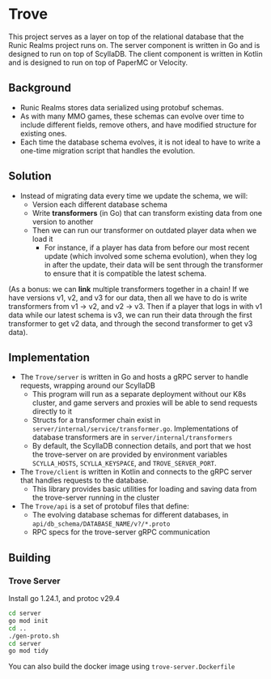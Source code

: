 # Trove
This project serves as a layer on top of the relational database that the Runic Realms project runs on.
The server component is written in Go and is designed to run on top of ScyllaDB.
The client component is written in Kotlin and is designed to run on top of PaperMC or Velocity.

## Background
- Runic Realms stores data serialized using protobuf schemas.
- As with many MMO games, these schemas can evolve over time to include different fields, remove others, and have modified structure for existing ones.
- Each time the database schema evolves, it is not ideal to have to write a one-time migration script that handles the evolution.

## Solution
- Instead of migrating data every time we update the schema, we will:
    - Version each different database schema
    - Write <b>transformers</b> (in Go) that can transform existing data from one version to another
    - Then we can run our transformer on outdated player data when we load it
        - For instance, if a player has data from before our most recent update (which involved some schema evolution), when they log in after the update, their data will be sent through the transformer to ensure that it is compatible the latest schema.

(As a bonus: we can <b>link</b> multiple transformers together in a chain! If we have versions v1, v2, and v3 for our data, then all we have to do is write transformers from v1 -> v2, and v2 -> v3. Then if a player that logs in with v1 data while our latest schema is v3, we can run their data through the first transformer to get v2 data, and through the second transformer to get v3 data).

## Implementation
- The `Trove/server` is written in Go and hosts a gRPC server to handle requests, wrapping around our ScyllaDB
    - This program will run as a separate deployment without our K8s cluster, and game servers and proxies will be able to send requests directly to it
    - Structs for a transformer chain exist in `server/internal/service/transformer.go`. Implementations of database transformers are in `server/internal/transformers`
    - By default, the ScyllaDB connection details, and port that we host the trove-server on are provided by environment variables `SCYLLA_HOSTS`, `SCYLLA_KEYSPACE`, and `TROVE_SERVER_PORT`.
- The `Trove/client` is written in Kotlin and connects to the gRPC server that handles requests to the database.
    - This library provides basic utilities for loading and saving data from the trove-server running in the cluster
- The `Trove/api` is a set of protobuf files that define:
    - The evolving database schemas for different databases, in `api/db_schema/DATABASE_NAME/v?/*.proto`
    - RPC specs for the trove-server gRPC communication

## Building
### Trove Server
Install go 1.24.1, and protoc v29.4
```sh
cd server
go mod init
cd ..
./gen-proto.sh
cd server
go mod tidy
```
You can also build the docker image using `trove-server.Dockerfile`